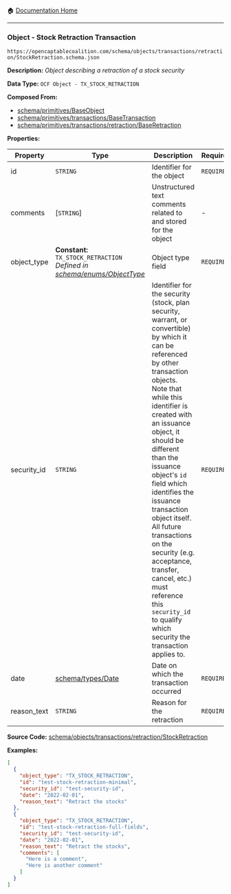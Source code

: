 :house: [Documentation Home](/README.md)

---

### Object - Stock Retraction Transaction

`https://opencaptablecoalition.com/schema/objects/transactions/retraction/StockRetraction.schema.json`

**Description:** _Object describing a retraction of a stock security_

**Data Type:** `OCF Object - TX_STOCK_RETRACTION`

**Composed From:**

- [schema/primitives/BaseObject](/docs/schema/primitives/BaseObject.md)
- [schema/primitives/transactions/BaseTransaction](/docs/schema/primitives/transactions/BaseTransaction.md)
- [schema/primitives/transactions/retraction/BaseRetraction](/docs/schema/primitives/transactions/retraction/BaseRetraction.md)

**Properties:**

| Property    | Type                                                                                                             | Description                                                                                                                                                                                                                                                                                                                                                                                                                                                                                                 | Required   |
| ----------- | ---------------------------------------------------------------------------------------------------------------- | ----------------------------------------------------------------------------------------------------------------------------------------------------------------------------------------------------------------------------------------------------------------------------------------------------------------------------------------------------------------------------------------------------------------------------------------------------------------------------------------------------------- | ---------- |
| id          | `STRING`                                                                                                         | Identifier for the object                                                                                                                                                                                                                                                                                                                                                                                                                                                                                   | `REQUIRED` |
| comments    | [`STRING`]                                                                                                       | Unstructured text comments related to and stored for the object                                                                                                                                                                                                                                                                                                                                                                                                                                             | -          |
| object_type | **Constant:** `TX_STOCK_RETRACTION`</br>_Defined in [schema/enums/ObjectType](/docs/schema/enums/ObjectType.md)_ | Object type field                                                                                                                                                                                                                                                                                                                                                                                                                                                                                           | `REQUIRED` |
| security_id | `STRING`                                                                                                         | Identifier for the security (stock, plan security, warrant, or convertible) by which it can be referenced by other transaction objects. Note that while this identifier is created with an issuance object, it should be different than the issuance object's `id` field which identifies the issuance transaction object itself. All future transactions on the security (e.g. acceptance, transfer, cancel, etc.) must reference this `security_id` to qualify which security the transaction applies to. | `REQUIRED` |
| date        | [schema/types/Date](/docs/schema/types/Date.md)                                                                  | Date on which the transaction occurred                                                                                                                                                                                                                                                                                                                                                                                                                                                                      | `REQUIRED` |
| reason_text | `STRING`                                                                                                         | Reason for the retraction                                                                                                                                                                                                                                                                                                                                                                                                                                                                                   | `REQUIRED` |

**Source Code:** [schema/objects/transactions/retraction/StockRetraction](/schema/objects/transactions/retraction/StockRetraction.schema.json)

**Examples:**

```json
[
  {
    "object_type": "TX_STOCK_RETRACTION",
    "id": "test-stock-retraction-minimal",
    "security_id": "test-security-id",
    "date": "2022-02-01",
    "reason_text": "Retract the stocks"
  },
  {
    "object_type": "TX_STOCK_RETRACTION",
    "id": "test-stock-retraction-full-fields",
    "security_id": "test-security-id",
    "date": "2022-02-01",
    "reason_text": "Retract the stocks",
    "comments": [
      "Here is a comment",
      "Here is another comment"
    ]
  }
]
```
